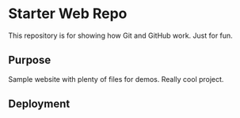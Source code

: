 # Starter Web Repo

This repository is for showing how Git and GitHub work.
Just for fun.

## Purpose

Sample website with plenty of files for demos.
Really cool project.

## Deployment